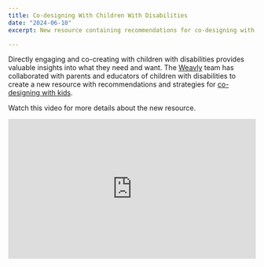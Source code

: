 ```yaml
---
title: Co-designing With Children With Disabilities
date: "2024-06-10"
excerpt: New resource containing recommendations for co-designing with children with disabilities.

---
```


Directly engaging and co-creating with children with disabilities provides valuable
insights into what they need and want. The
[Weavly](https://weavly.org/)
team has collaborated with parents and educators of children with disabilities to create a
new resource with recommendations and strategies for
[co-designing with kids](https://co-design.weavly.org/).

Watch this video for more details about the new resource.

<div style="position: relative; padding-bottom: 56.25%; height: 0; overflow: hidden;">
  <iframe src="https://www.youtube.com/embed/HuYv7T2hb8s"
  style="position: absolute; top: 0; left: 0; width: 100%; height: 100%; border:0;"
  allowfullscreen="" title="Co-designing with children with disabilities"></iframe>
</div>
